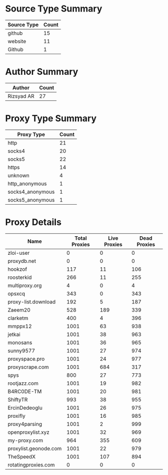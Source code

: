 # Source Type Summary

| Source Type | Count |
|-------------|-------|
| github | 15 |
| website | 11 |
| Github | 1 |


# Author Summary

| Author | Count |
|--------|-------|
| Rizsyad AR | 27 |


# Proxy Type Summary

| Proxy Type | Count |
|------------|-------|
| http | 21 |
| socks4 | 20 |
| socks5 | 22 |
| https | 14 |
| unknown | 4 |
| http_anonymous | 1 |
| socks4_anonymous | 1 |
| socks5_anonymous | 1 |


# Proxy Details

| Name | Total Proxies | Live Proxies | Dead Proxies |
|------|---------------|--------------|---------------|
| zloi-user | 0 | 0 | 0 |
| proxydb.net | 0 | 0 | 0 |
| hookzof | 117 | 11 | 106 |
| roosterkid | 266 | 11 | 255 |
| multiproxy.org | 4 | 0 | 4 |
| opsxcq | 343 | 0 | 343 |
| proxy-list.download | 192 | 5 | 187 |
| Zaeem20 | 528 | 189 | 339 |
| clarketm | 400 | 4 | 396 |
| mmppx12 | 1001 | 63 | 938 |
| jetkai | 1001 | 38 | 963 |
| monosans | 1001 | 36 | 965 |
| sunny9577 | 1001 | 27 | 974 |
| proxyspace.pro | 1001 | 24 | 977 |
| proxyscrape.com | 1001 | 684 | 317 |
| spys | 800 | 27 | 773 |
| rootjazz.com | 1001 | 19 | 982 |
| B4RC0DE-TM | 1001 | 20 | 981 |
| ShiftyTR | 993 | 38 | 955 |
| ErcinDedeoglu | 1001 | 26 | 975 |
| proxifly | 1001 | 16 | 985 |
| proxy4parsing | 1001 | 2 | 999 |
| openproxylist.xyz | 1001 | 32 | 969 |
| my-proxy.com | 964 | 355 | 609 |
| proxylist.geonode.com | 1001 | 22 | 979 |
| TheSpeedX | 1001 | 107 | 894 |
| rotatingproxies.com | 0 | 0 | 0 |
